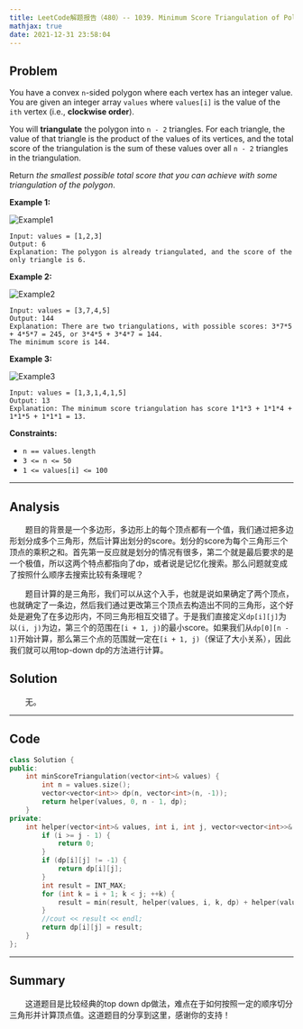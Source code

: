 ```yaml
---
title: LeetCode解题报告（480）-- 1039. Minimum Score Triangulation of Polygon
mathjax: true
date: 2021-12-31 23:58:04
---
```


## Problem

You have a convex `n`-sided polygon where each vertex has an integer value. You are given an integer array `values` where `values[i]` is the value of the `ith` vertex (i.e., **clockwise order**).

You will **triangulate** the polygon into `n - 2` triangles. For each triangle, the value of that triangle is the product of the values of its vertices, and the total score of the triangulation is the sum of these values over all `n - 2` triangles in the triangulation.

Return *the smallest possible total score that you can achieve with some triangulation of the polygon*.

<!-- more -->

**Example 1:**

![Example1](https://assets.leetcode.com/uploads/2021/02/25/shape1.jpg)

```
Input: values = [1,2,3]
Output: 6
Explanation: The polygon is already triangulated, and the score of the only triangle is 6.
```

**Example 2:**

![Example2](https://assets.leetcode.com/uploads/2021/02/25/shape2.jpg)

```
Input: values = [3,7,4,5]
Output: 144
Explanation: There are two triangulations, with possible scores: 3*7*5 + 4*5*7 = 245, or 3*4*5 + 3*4*7 = 144.
The minimum score is 144.
```

**Example 3:**

![Example3](https://assets.leetcode.com/uploads/2021/02/25/shape3.jpg)

```
Input: values = [1,3,1,4,1,5]
Output: 13
Explanation: The minimum score triangulation has score 1*1*3 + 1*1*4 + 1*1*5 + 1*1*1 = 13.
```



**Constraints:**

- `n == values.length`
- `3 <= n <= 50`
- `1 <= values[i] <= 100`

---

## Analysis

&emsp;&emsp;题目的背景是一个多边形，多边形上的每个顶点都有一个值，我们通过把多边形划分成多个三角形，然后计算出划分的score。划分的score为每个三角形三个顶点的乘积之和。首先第一反应就是划分的情况有很多，第二个就是最后要求的是一个极值，所以这两个特点都指向了dp，或者说是记忆化搜索。那么问题就变成了按照什么顺序去搜索比较有条理呢？

&emsp;&emsp;题目计算的是三角形，我们可以从这个入手，也就是说如果确定了两个顶点，也就确定了一条边，然后我们通过更改第三个顶点去构造出不同的三角形，这个好处是避免了在多边形内，不同三角形相互交错了。于是我们直接定义`dp[i][j]`为以`(i, j)`为边，第三个的范围在`[i + 1, j)`的最小score。如果我们从`dp[0][n - 1]`开始计算，那么第三个点的范围就一定在`[i + 1, j)`（保证了大小关系），因此我们就可以用top-down dp的方法进行计算。

## Solution

&emsp;&emsp;无。

------

## Code

```c++
class Solution {
public:
    int minScoreTriangulation(vector<int>& values) {
        int n = values.size();
        vector<vector<int>> dp(n, vector<int>(n, -1));
        return helper(values, 0, n - 1, dp);
    }
private:
    int helper(vector<int>& values, int i, int j, vector<vector<int>>& dp) {
        if (i >= j - 1) {
            return 0;
        }
        if (dp[i][j] != -1) {
            return dp[i][j];
        }
        int result = INT_MAX;
        for (int k = i + 1; k < j; ++k) {
            result = min(result, helper(values, i, k, dp) + helper(values, k, j, dp) + values[i] * values[j] * values[k]);
        }
        //cout << result << endl;
        return dp[i][j] = result;
    }
};
```

------

## Summary

&emsp;&emsp;这道题目是比较经典的top down dp做法，难点在于如何按照一定的顺序切分三角形并计算顶点值。这道题目的分享到这里，感谢你的支持！

